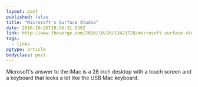 ```yaml
---
layout: post 
published: false 
title: "Microsoft's Surface Studio" 
date: 2016-10-26T18:56:31.030Z 
link: http://www.theverge.com/2016/10/26/13421728/microsoft-surface-studio-hands-on 
tags:
  - links
ogtype: article 
bodyclass: post 
---
```


Microsoft's answer to the iMac is a 28 inch desktop with a touch screen and a keyboard that looks a lot like the USB Mac keyboard.